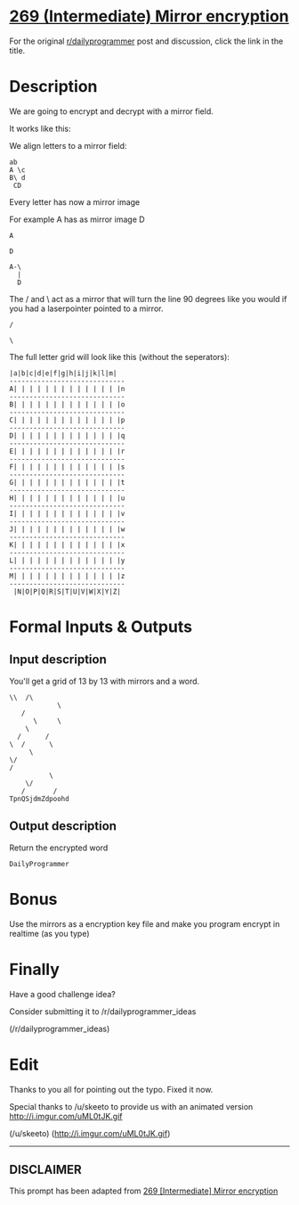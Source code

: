 # [269 (Intermediate) Mirror encryption](https://www.reddit.com/r/dailyprogrammer/comments/4m3ddb/20160601_challenge_269_intermediate_mirror/)

For the original [r/dailyprogrammer](https://www.reddit.com/r/dailyprogrammer/) post and discussion, click the link in the title.

# Description
We are going to encrypt and decrypt with a mirror field.

It works like this:

We align letters to a mirror field:


```
ab
A \c
B\ d
 CD
```
Every letter has now a mirror image

For example A has as mirror image D


```
A
```

```
D
```

```
A-\ 
  | 
  D
```
The / and \ act as a mirror that will turn the line 90 degrees like you would if you had a laserpointer pointed to a mirror.


```
/
```

```
\
```
The full letter grid will look like this (without the seperators):


```
|a|b|c|d|e|f|g|h|i|j|k|l|m|
-----------------------------
A| | | | | | | | | | | | | |n
-----------------------------
B| | | | | | | | | | | | | |o
-----------------------------
C| | | | | | | | | | | | | |p
-----------------------------
D| | | | | | | | | | | | | |q
-----------------------------
E| | | | | | | | | | | | | |r
-----------------------------
F| | | | | | | | | | | | | |s
-----------------------------
G| | | | | | | | | | | | | |t
-----------------------------
H| | | | | | | | | | | | | |u
-----------------------------
I| | | | | | | | | | | | | |v
-----------------------------
J| | | | | | | | | | | | | |w
-----------------------------
K| | | | | | | | | | | | | |x
-----------------------------
L| | | | | | | | | | | | | |y
-----------------------------
M| | | | | | | | | | | | | |z
-----------------------------
 |N|O|P|Q|R|S|T|U|V|W|X|Y|Z|
```
# Formal Inputs & Outputs
## Input description
You'll get a grid of 13 by 13 with mirrors and a word.  


```
\\  /\    
            \
   /         
      \     \
    \        
  /      /   
\  /      \  
     \       
\/           
/            
          \  
    \/       
   /       / 
TpnQSjdmZdpoohd
```
## Output description
Return the encrypted word


```
DailyProgrammer
```
# Bonus
Use the mirrors as a encryption key file and make you program encrypt in realtime (as you type)

# Finally
Have a good challenge idea?

Consider submitting it to /r/dailyprogrammer_ideas

(/r/dailyprogrammer_ideas)
# Edit
Thanks to you all for pointing out the typo. Fixed it now. 

Special thanks to /u/skeeto to provide us with an animated version http://i.imgur.com/uML0tJK.gif 

(/u/skeeto)
(http://i.imgur.com/uML0tJK.gif)

----
## **DISCLAIMER**
This prompt has been adapted from [269 [Intermediate] Mirror encryption](https://www.reddit.com/r/dailyprogrammer/comments/4m3ddb/20160601_challenge_269_intermediate_mirror/
)

